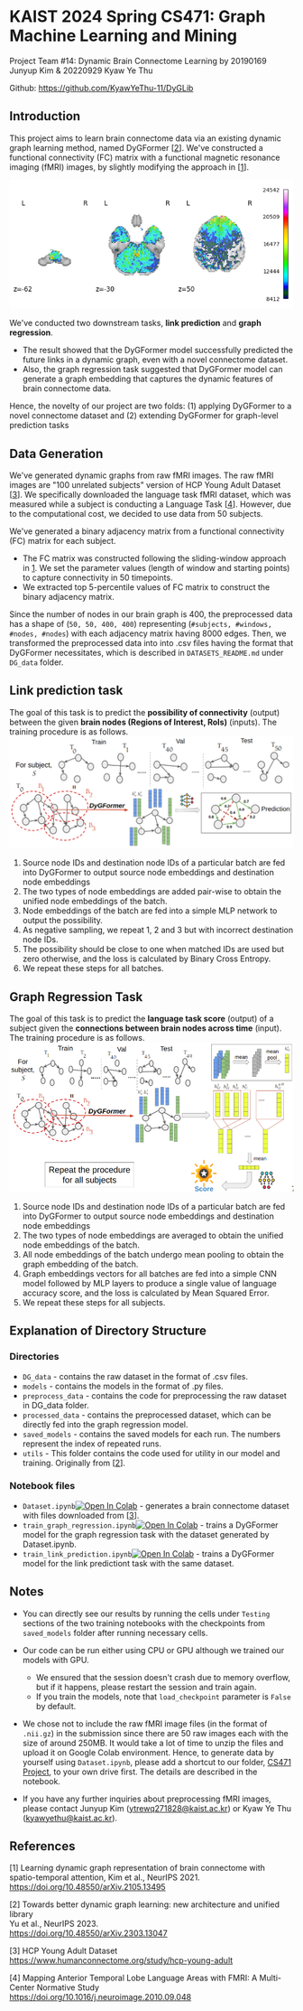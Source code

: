 # KAIST 2024 Spring CS471: Graph Machine Learning and Mining
Project Team #14: Dynamic Brain Connectome Learning by 20190169 Junyup Kim & 20220929 Kyaw Ye Thu

Github: https://github.com/KyawYeThu-11/DyGLib

## Introduction
This project aims to learn brain connectome data via an existing dynamic graph learning method, named DyGFormer [[2](#2)]. We've constructed a functional connectivity (FC) matrix with a functional magnetic resonance imaging (fMRI) images, by slightly modifying the approach in [[1](#1)].

![](./figures/rois.png)

We've conducted two downstream tasks, **link prediction** and **graph regression**.  
- The result showed that the DyGFormer model successfully predicted the future links in a dynamic graph, even with a novel connectome dataset.  
- Also, the graph regression task suggested that DyGFormer model can generate a graph embedding that captures the dynamic features of brain connectome data. 

Hence, the novelty of our project are two folds: (1) applying DyGFormer to a novel connectome dataset and (2) extending DyGFormer for graph-level prediction tasks

## Data Generation
We've generated dynamic graphs from raw fMRI images. The raw fMRI images are "100 unrelated subjects" version of HCP Young Adult Dataset [[3](#3)]. We specifically downloaded the language task fMRI dataset, which was measured while a subject is conducting a Language Task [[4](#4)]. However, due to the computational cost, we decided to use data from 50 subjects.  

We've generated a binary adjacency matrix from a functional connectivity (FC) matrix for each subject. 
- The FC matrix was constructed following the sliding-window approach in [1](#1). We set the parameter values (length of window and starting points) to capture connectivity in 50 timepoints. 
- We extracted top 5-percentile values of FC matrix to construct the binary adjacency matrix. 

Since the number of nodes in our brain graph is 400, the preprocessed data has a shape of (`50, 50, 400, 400`) representing (`#subjects, #windows, #nodes, #nodes`) with each adjacency matrix having 8000 edges. Then, we transformed the preprocessed data into into .csv files having the format that DyGFormer necessitates, which is described in `DATASETS_README.md` under `DG_data` folder.


## Link prediction task
The goal of this task is to predict the **possibility of connectivity** (output) between the given **brain nodes (Regions of Interest, RoIs)** (inputs). The training procedure is as follows.
![link-prediction](./figures/link-prediction.png)
1. Source node IDs and destination node IDs of a particular batch are fed into DyGFormer to output source node embeddings and destination node embeddings
2. The two types of node embeddings are added pair-wise to obtain the unified node embeddings of the batch.
3. Node embeddings of the batch are fed into a simple MLP network to output the possibility.
4. As negative sampling, we repeat 1, 2 and 3 but with incorrect destination node IDs.
5. The possibility should be close to one when matched IDs are used but zero otherwise, and the loss is calculated by Binary Cross Entropy.
6. We repeat these steps for all batches.


## Graph Regression Task
The goal of this task is to predict the **language task score** (output) of a subject given the **connections between brain nodes across time** (input). The training procedure is as follows.
![graph-regression](./figures/graph-regression.png)
1. Source node IDs and destination node IDs of a particular batch are fed into DyGFormer to output source node embeddings and destination node embeddings
2. The two types of node embeddings are averaged to obtain the unified node embeddings of the batch.
2. All node embeddings of the batch undergo mean pooling to obtain the graph embedding of the batch.
3. Graph embeddings vectors for all batches are fed into a simple CNN model followed by MLP layers to produce a single value of language accuracy score, and the loss is calculated by Mean Squared Error.
4. We repeat these steps for all subjects.


## Explanation of Directory Structure
### Directories
- `DG_data` - contains the raw dataset in the format of .csv files.  
- `models` - contains the models in the format of .py files.  
- `preprocess_data` - contains the code for preprocessing the raw dataset in DG_data folder.  
- `processed_data` - contains the preprocessed dataset, which can be directly fed into the graph regression model.
- `saved_models` - contains the saved models for each run. The numbers represent the index of repeated runs.  
- `utils` - This folder contains the code used for utility in our model and training. Originally from [[2](#2)].  

### Notebook files
- `Dataset.ipynb`[![Open In Colab](https://colab.research.google.com/assets/colab-badge.svg)](https://colab.research.google.com/drive/1p_sPPzM1iGggJY3ybhKbegV09Hk7zxzp?ouid=108513234514253875733&usp=drive_link) - generates a brain connectome dataset with files downloaded from [[3](#3)].  
- `train_graph_regression.ipynb`[![Open In Colab](https://colab.research.google.com/assets/colab-badge.svg)](https://colab.research.google.com/drive/10yn3wVxteUz_IbPmeqULnYEp85gwH_Ho?usp=sharing) - trains a DyGFormer model for the graph regression task with the dataset generated by Dataset.ipynb.  
- `train_link_prediction.ipynb`[![Open In Colab](https://colab.research.google.com/assets/colab-badge.svg)](https://colab.research.google.com/drive/1bPgCH95S6TAcPLajBXn31wU44-e2URrW?ouid=108513234514253875733&usp=drive_link) - trains a DyGFormer model for the link predictiont task with the same dataset.  



## Notes
- You can directly see our results by running the cells under `Testing` sections of the two training notebooks with the checkpoints from `saved_models` folder after running necessary cells. 
- Our code can be run either using CPU or GPU although we trained our models with GPU. 
    - We ensured that the session doesn't crash due to memory overflow, but if it happens, please restart the session and train again.
    - If you train the models, note that `load_checkpoint` parameter is `False` by default. 

- We chose not to include the raw fMRI image files (in the format of `.nii.gz`) in the submission since there are 50 raw images each with the size of around 250MB. It would take a lot of time to unzip the files and upload it on Google Colab environment. Hence, to generate data by yourself using `Dataset.ipynb`, please add a shortcut to our folder, [CS471 Project](https://drive.google.com/drive/folders/1VMn57KmlJ20DlviBlGufDC7vgdWIR9ni?usp=sharing), to your own drive first. The details are described in the notebook.  

- If you have any further inquiries about preprocessing fMRI images, please contact Junyup Kim (ytrewq271828@kaist.ac.kr) or Kyaw Ye Thu (kyawyethu@kaist.ac.kr).  

## References
[<a name="1">1</a>] Learning dynamic graph representation of brain connectome with spatio-temporal attention, Kim et al., NeurIPS 2021.   
https://doi.org/10.48550/arXiv.2105.13495  

[<a name="2">2</a>] Towards better dynamic graph learning: new architecture and unified library  
Yu et al., NeurIPS 2023.  
https://doi.org/10.48550/arXiv.2303.13047  

[<a name="3">3</a>] HCP Young Adult Dataset  
https://www.humanconnectome.org/study/hcp-young-adult  

[<a name="4">4</a>] Mapping Anterior Temporal Lobe Language Areas with FMRI: A Multi-Center Normative Study  
https://doi.org/10.1016/j.neuroimage.2010.09.048  

